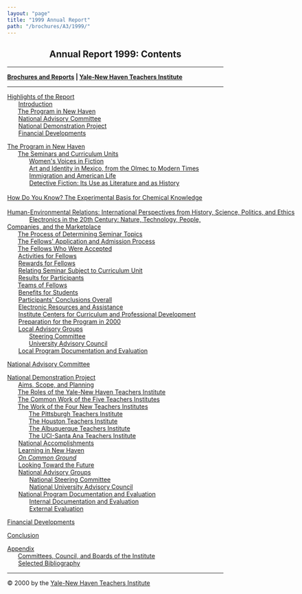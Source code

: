 ```yaml
---
layout: "page"
title: "1999 Annual Report"
path: "/brochures/A3/1999/"
---
```

<main>
<center>
<h2>
<b>Annual Report 1999: Contents</b></h2></center>
<hr/>
<p><b><a href="..\..\">Brochures and Reports</a>
| <a href="..\..\..\">Yale-New Haven Teachers Institute</a></b>
</p><hr/>
<p><a href="highlights.html">Highlights of the Report</a>
<br/><font color="#FFFFFF" style="visibility:hidden;">____</font><nobr><a href="highlights.html#a">Introduction</a></nobr>
<br/><font color="#FFFFFF" style="visibility:hidden;">____</font><nobr><a href="highlights.html#b">The
Program in New Haven</a></nobr>
<br/><font color="#FFFFFF" style="visibility:hidden;">____</font><nobr><a href="highlights.html#c">National
Advisory Committee</a></nobr>
<br/><font color="#FFFFFF" style="visibility:hidden;">____</font><nobr><a href="highlights.html#d">National
Demonstration Project</a></nobr>
<br/><font color="#FFFFFF" style="visibility:hidden;">____</font><nobr><a href="highlights.html#e">Financial
Developments</a></nobr>
</p><p><a href="programnh.html">The Program in New Haven</a>
<br/><font color="#FFFFFF" style="visibility:hidden;">____</font><nobr><a href="programnh.html#a">The
Seminars and Curriculum Units</a></nobr>
<br/><font color="#FFFFFF" style="visibility:hidden;">________</font><nobr><a href="programnh.html#b">Women's
Voices in Fiction</a></nobr>
<br/><font color="#FFFFFF" style="visibility:hidden;">________</font><nobr><a href="programnh.html#c">Art
and Identity in Mexico, from the Olmec to Modern Times</a></nobr>
<br/><font color="#FFFFFF" style="visibility:hidden;">________</font><nobr><a href="programnh.html#d">Immigration
and American Life</a></nobr>
<br/><font color="#FFFFFF" style="visibility:hidden;">________</font><nobr><a href="programnh.html#e">Detective
Fiction: Its Use as Literature and as History</a></nobr>
<br/><font color="#FFFFFF" style="visibility:hidden;">________</font><nobr><a href="programnh.html#f">How
Do You Know? The Experimental Basis for Chemical Knowledge</a></nobr>
<br/><font color="#FFFFFF" style="visibility:hidden;">________</font><nobr><a href="programnh.html#g">Human-Environmental
Relations: International Perspectives from History, Science, Politics,
and Ethics</a></nobr>
<br/><font color="#FFFFFF" style="visibility:hidden;">________</font><a href="programnh.html#h">Electronics
in the 20th Century: Nature, Technology, People, Companies, and the Marketplace</a>
<br/><font color="#FFFFFF" style="visibility:hidden;">____</font><nobr><a href="programnh.html#i">The
Process of Determining Seminar Topics</a></nobr>
<br/><font color="#FFFFFF" style="visibility:hidden;">____</font><nobr><a href="programnh.html#j">The
Fellows' Application and Admission Process</a></nobr>
<br/><font color="#FFFFFF" style="visibility:hidden;">____</font><nobr><a href="programnh.html#k">The
Fellows Who Were Accepted</a></nobr>
<br/><font color="#FFFFFF" style="visibility:hidden;">____</font><nobr><a href="programnh.html#l">Activities
for Fellows</a></nobr>
<br/><font color="#FFFFFF" style="visibility:hidden;">____</font><nobr><a href="programnh.html#m">Rewards
for Fellows</a></nobr>
<br/><font color="#FFFFFF" style="visibility:hidden;">____</font><nobr><a href="programnh.html#n">Relating
Seminar Subject to Curriculum Unit</a></nobr>
<br/><font color="#FFFFFF" style="visibility:hidden;">____</font><nobr><a href="programnh.html#o">Results
for Participants</a></nobr>
<br/><font color="#FFFFFF" style="visibility:hidden;">____</font><nobr><a href="programnh.html#p">Teams
of Fellows</a></nobr>
<br/><font color="#FFFFFF" style="visibility:hidden;">____</font><nobr><a href="programnh.html#q">Benefits
for Students</a></nobr>
<br/><font color="#FFFFFF" style="visibility:hidden;">____</font><nobr><a href="programnh.html#r">Participants'
Conclusions Overall</a></nobr>
<br/><font color="#FFFFFF" style="visibility:hidden;">____</font><nobr><a href="programnh.html#s">Electronic
Resources and Assistance</a></nobr>
<br/><font color="#FFFFFF" style="visibility:hidden;">____</font><nobr><a href="programnh.html#t">Institute
Centers for Curriculum and Professional Development</a></nobr>
<br/><font color="#FFFFFF" style="visibility:hidden;">____</font><nobr><a href="programnh.html#u">Preparation
for the Program in 2000</a></nobr>
<br/><font color="#FFFFFF" style="visibility:hidden;">____</font><nobr><a href="programnh.html#v">Local
Advisory Groups</a></nobr>
<br/><font color="#FFFFFF" style="visibility:hidden;">________</font><nobr><a href="programnh.html#w">Steering
Committee</a></nobr>
<br/><font color="#FFFFFF" style="visibility:hidden;">________</font><nobr><a href="programnh.html#x">University
Advisory Council</a></nobr>
<br/><font color="#FFFFFF" style="visibility:hidden;">____</font><nobr><a href="programnh.html#y">Local
Program Documentation and Evaluation</a></nobr>
</p><p><a href="nac.html">National Advisory Committee</a>
</p><p><a href="nationaldem.html">National Demonstration Project</a>
<br/><font color="#FFFFFF" style="visibility:hidden;">____</font><nobr><a href="nationaldem.html#a">Aims,
Scope, and Planning</a></nobr>
<br/><font color="#FFFFFF" style="visibility:hidden;">____</font><nobr><a href="nationaldem.html#b">The
Roles of the Yale-New Haven Teachers Institute</a></nobr>
<br/><font color="#FFFFFF" style="visibility:hidden;">____</font><nobr><a href="nationaldem.html#c">The
Common Work of the Five Teachers Institutes</a></nobr>
<br/><font color="#FFFFFF" style="visibility:hidden;">____</font><nobr><a href="nationaldem.html#B">The
Work of the Four New Teachers Institutes</a></nobr>
<br/><font color="#FFFFFF" style="visibility:hidden;">________</font><nobr><a href="nationaldem.html#Ba">The
Pittsburgh Teachers Institute</a></nobr>
<br/><font color="#FFFFFF" style="visibility:hidden;">________</font><nobr><a href="nationaldem.html#Bb">The
Houston Teachers Institute</a></nobr>
<br/><font color="#FFFFFF" style="visibility:hidden;">________</font><nobr><a href="nationaldem.html#Bc">The
Albuquerque Teachers Institute</a></nobr>
<br/><font color="#FFFFFF" style="visibility:hidden;">________</font><nobr><a href="nationaldem.html#Bd">The
UCI-Santa Ana Teachers Institute</a></nobr>
<br/><font color="#FFFFFF" style="visibility:hidden;">____</font><nobr><a href="nationaldem.html#d">National
Accomplishments</a></nobr>
<br/><font color="#FFFFFF" style="visibility:hidden;">____</font><nobr><a href="nationaldem.html#e">Learning
in New Haven</a></nobr>
<br/><font color="#FFFFFF" style="visibility:hidden;">____</font><i><a href="nationaldem.html#f">On
Common Ground</a></i>
<br/><font color="#FFFFFF" style="visibility:hidden;">____</font><nobr><a href="nationaldem.html#g">Looking
Toward the Future</a></nobr>
<br/><font color="#FFFFFF" style="visibility:hidden;">____</font><nobr><a href="nationaldem.html#h">National
Advisory Groups</a></nobr>
<br/><font color="#FFFFFF" style="visibility:hidden;">________</font><nobr><a href="nationaldem.html#i">National
Steering Committee</a></nobr>
<br/><font color="#FFFFFF" style="visibility:hidden;">________</font><nobr><a href="nationaldem.html#j">National
University Advisory Council</a></nobr>
<br/><font color="#FFFFFF" style="visibility:hidden;">____</font><nobr><a href="nationaldem.html#k">National
Program Documentation and Evaluation</a></nobr>
<br/><font color="#FFFFFF" style="visibility:hidden;">________</font><nobr><a href="nationaldem.html#l">Internal
Documentation and Evaluation</a></nobr>
<br/><font color="#FFFFFF" style="visibility:hidden;">________</font><nobr><a href="nationaldem.html#m">External
Evaluation</a></nobr>
</p><p><a href="financiald.html">Financial Developments</a>
</p><p><a href="conclusionb.html">Conclusion</a>
</p><p><a href="appendixb.html">Appendix</a>
<br/><font color="#FFFFFF" style="visibility:hidden;">____</font><nobr><a href="appendixb.html#a">Committees,
Council, and Boards of the Institute</a></nobr>
<br/><font color="#FFFFFF" style="visibility:hidden;">____</font><nobr><a href="appendixb.html#c">Selected
Bibliography</a></nobr>
<br/>
</p><hr/>© 2000 by the <a href="..\..\..\">Yale-New Haven
Teachers Institute</a>
</main>
